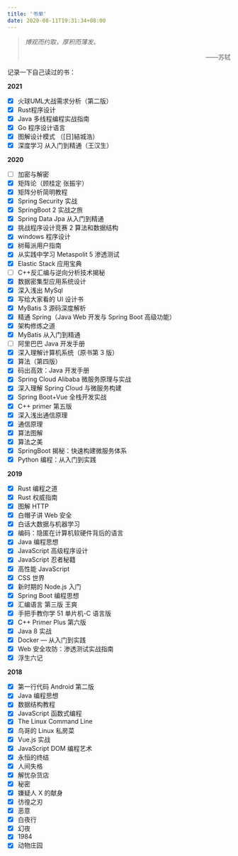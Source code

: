 ```yaml
---
title: '书单'
date: 2020-08-11T19:31:34+08:00
---
```


> _博观而约取，厚积而薄发。_
>
> <p style="text-align: right">——苏轼</p>

记录一下自己读过的书：

**2021**

- [x] 火球UML大战需求分析（第二版）
- [x] Rust程序设计
- [x] Java 多线程编程实战指南
- [x] Go 程序设计语言
- [x] 图解设计模式 （[日]結城浩）
- [x] 深度学习 从入门到精通（王汉生）

**2020**

- [ ] 加密与解密
- [x] 矩阵论（顾桂定 张振宇）
- [x] 矩阵分析简明教程
- [x] Spring Security 实战
- [x] SpringBoot 2 实战之旅
- [x] Spring Data Jpa 从入门到精通
- [x] 挑战程序设计竞赛 2 算法和数据结构
- [x] windows 程序设计
- [x] 树莓派用户指南
- [x] 从实践中学习 Metaspolit 5 渗透测试
- [x] Elastic Stack 应用宝典
- [ ] C++反汇编与逆向分析技术揭秘
- [x] 数据密集型应用系统设计
- [x] 深入浅出 MySql
- [x] 写给大家看的 UI 设计书
- [x] MyBatis 3 源码深度解析
- [x] 精通 Spring（Java Web 开发与 Spring Boot 高级功能）
- [x] 架构修炼之道
- [x] MyBatis 从入门到精通
- [ ] 阿里巴巴 Java 开发手册
- [x] 深入理解计算机系统（原书第 3 版）
- [x] 算法（第四版）
- [x] 码出高效：Java 开发手册
- [x] Spring Cloud Alibaba 微服务原理与实战
- [x] 深入理解 Spring Cloud 与微服务构建
- [x] Spring Boot+Vue 全栈开发实战
- [x] C++ primer 第五版
- [x] 深入浅出通信原理
- [x] 通信原理
- [x] 算法图解
- [x] 算法之美
- [x] SpringBoot 揭秘：快速构建微服务体系
- [x] Python 编程：从入门到实践

**2019**

- [x] Rust 编程之道
- [x] Rust 权威指南
- [x] 图解 HTTP
- [x] 白帽子讲 Web 安全
- [x] 白话大数据与机器学习
- [x] 编码：隐匿在计算机软硬件背后的语言
- [x] Java 编程思想
- [x] JavaScript 高级程序设计
- [x] JavaScript 忍者秘籍
- [x] 高性能 JavaScript
- [x] CSS 世界
- [x] 新时期的 Node.js 入门
- [x] Spring Boot 编程思想
- [x] 汇编语言 第三版 王爽
- [x] 手把手教你学 51 单片机-C 语言版
- [x] C++ Primer Plus 第六版
- [x] Java 8 实战
- [x] Docker — 从入门到实践
- [x] Web 安全攻防：渗透测试实战指南
- [x] 浮生六记

**2018**

- [x] 第一行代码 Android 第二版
- [x] Java 编程思想
- [x] 数据结构教程
- [x] JavaScript 函数式编程
- [x] The Linux Command Line
- [x] 鸟哥的 Linux 私房菜
- [x] Vue.js 实战
- [x] JavaScript DOM 编程艺术
- [x] 永恒的终结
- [x] 人间失格
- [x] 解忧杂货店
- [x] 秘密
- [x] 嫌疑人 X 的献身
- [x] 彷徨之刃
- [x] 恶意
- [x] 白夜行
- [x] 幻夜
- [x] 1984
- [x] 动物庄园
